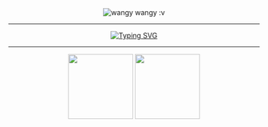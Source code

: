 <div align="center">
  <img
    align="center"
    src="https://count.getloli.com/get/@:Shafwan-8?theme=rule34&darkmode=0"
    title="wangy wangy :v"
  />
</div>

<hr />

<p align="center">
  <a href="https://git.io/typing-svg">
  <img
    src="https://readme-typing-svg.demolab.com?font=Fira+Code&weight=500&size=28&duration=3500&pause=2500&color=70A5FD&center=true&vCenter=true&width=435&lines=Suramat+Datang+:3" 
    alt="Typing SVG" />
  </a>
</p>

<hr />

<div align="center">
  <img
    height=130
    src="https://github-readme-stats.vercel.app/api?username=Shafwan-8&show_icons=true&theme=merko&rank_icon=github"
  />
  <img
    height=130
    src="https://github-readme-stats.vercel.app/api/top-langs/?username=Shafwan-8&layout=compact&theme=merko"
  />

</div>
